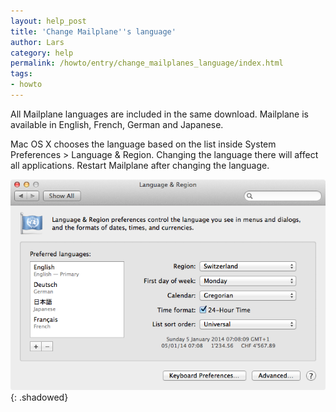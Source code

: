 ```yaml
---
layout: help_post
title: 'Change Mailplane''s language'
author: Lars
category: help
permalink: /howto/entry/change_mailplanes_language/index.html
tags:
- howto
---
```


All Mailplane languages are included in the same download. Mailplane is available in English, French, German and Japanese.

Mac OS X chooses the language based on the list inside System Preferences > Language & Region. Changing the language there will affect all applications. Restart Mailplane after changing the language.

![Language & Region](/assets/howto/2014-01-22-change_mailplanes_language/language_and_region.png){: .shadowed}
